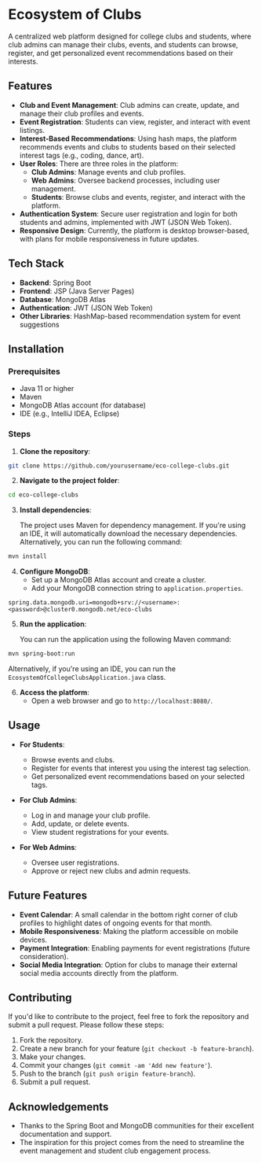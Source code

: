 # Ecosystem of Clubs

A centralized web platform designed for college clubs and students, where club admins can manage their clubs, events, and students can browse, register, and get personalized event recommendations based on their interests.

## Features

- **Club and Event Management**: Club admins can create, update, and manage their club profiles and events.
- **Event Registration**: Students can view, register, and interact with event listings.
- **Interest-Based Recommendations**: Using hash maps, the platform recommends events and clubs to students based on their selected interest tags (e.g., coding, dance, art).
- **User Roles**: There are three roles in the platform:
  - **Club Admins**: Manage events and club profiles.
  - **Web Admins**: Oversee backend processes, including user management.
  - **Students**: Browse clubs and events, register, and interact with the platform.
- **Authentication System**: Secure user registration and login for both students and admins, implemented with JWT (JSON Web Token).
- **Responsive Design**: Currently, the platform is desktop browser-based, with plans for mobile responsiveness in future updates.

## Tech Stack

- **Backend**: Spring Boot
- **Frontend**: JSP (Java Server Pages)
- **Database**: MongoDB Atlas
- **Authentication**: JWT (JSON Web Token)
- **Other Libraries**: HashMap-based recommendation system for event suggestions

## Installation

### Prerequisites

- Java 11 or higher
- Maven
- MongoDB Atlas account (for database)
- IDE (e.g., IntelliJ IDEA, Eclipse)

### Steps

1. **Clone the repository**:

```bash
git clone https://github.com/yourusername/eco-college-clubs.git
```

2. **Navigate to the project folder**:

```bash
cd eco-college-clubs
```

3. **Install dependencies**:

   The project uses Maven for dependency management. If you're using an IDE, it will automatically download the necessary dependencies. Alternatively, you can run the following command:

```bash
mvn install
```

4. **Configure MongoDB**:
   - Set up a MongoDB Atlas account and create a cluster.
   - Add your MongoDB connection string to `application.properties`.

```properties
spring.data.mongodb.uri=mongodb+srv://<username>:<password>@cluster0.mongodb.net/eco-clubs
```

5. **Run the application**:

   You can run the application using the following Maven command:

```bash
mvn spring-boot:run
```

   Alternatively, if you're using an IDE, you can run the `EcosystemOfCollegeClubsApplication.java` class.

6. **Access the platform**:
   - Open a web browser and go to `http://localhost:8080/`.

## Usage

- **For Students**: 
  - Browse events and clubs.
  - Register for events that interest you using the interest tag selection.
  - Get personalized event recommendations based on your selected tags.

- **For Club Admins**: 
  - Log in and manage your club profile.
  - Add, update, or delete events.
  - View student registrations for your events.

- **For Web Admins**: 
  - Oversee user registrations.
  - Approve or reject new clubs and admin requests.

## Future Features

- **Event Calendar**: A small calendar in the bottom right corner of club profiles to highlight dates of ongoing events for that month.
- **Mobile Responsiveness**: Making the platform accessible on mobile devices.
- **Payment Integration**: Enabling payments for event registrations (future consideration).
- **Social Media Integration**: Option for clubs to manage their external social media accounts directly from the platform.

## Contributing

If you'd like to contribute to the project, feel free to fork the repository and submit a pull request. Please follow these steps:

1. Fork the repository.
2. Create a new branch for your feature (`git checkout -b feature-branch`).
3. Make your changes.
4. Commit your changes (`git commit -am 'Add new feature'`).
5. Push to the branch (`git push origin feature-branch`).
6. Submit a pull request.

## Acknowledgements

- Thanks to the Spring Boot and MongoDB communities for their excellent documentation and support.
- The inspiration for this project comes from the need to streamline the event management and student club engagement process.
